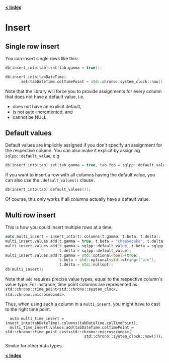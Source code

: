 [**< Index**](README.md)

# Insert

## Single row insert

You can insert single rows like this:

```C++
db(insert_into(tab).set(tab.gamma = true));

db(insert_into(tabDateTime)
      .set(tabDateTime.colTimePoint = std::chrono::system_clock::now()));
```

Note that the library will force you to provide assignments for every column that does not have a default value, i.e.

- does not have an explicit default,
- is not auto-incremented, and
- cannot be NULL.

## Default values

Default values are implicitly assigned if you don't specify an assignment for the respective column.
You can also make it explicit by assigning `sqlpp::default_value`, e.g.

```c++
db(insert_into(tab).set(tab.gamma = true, tab.foo = sqlpp::default_value));
```

If you want to insert a row with all columns having the default value, you can also use the `.default_values()` clause.

```c++
db(insert_into(tab).default_values());
```

Of course, this only works if all columns actually have a default value.

## Multi row insert

This is how you could insert multiple rows at a time:

```C++
auto multi_insert = insert_into(t).columns(t.gamma, t.beta, t.delta);
multi_insert.values.add(t.gamma = true, t.beta = "cheesecake", t.delta = 1);
multi_insert.values.add(t.gamma = sqlpp::default_value, t.beta = sqlpp::default_value,
                        t.delta = sqlpp::default_value);
multi_insert.values.add(t.gamma = std::optional<bool>(true),
                        t.beta = std::optional<std::string>("pie"),
                        t.delta = std::nullopt);
db(multi_insert);
```

Note that `add` requires precise value types, equal to the respective column's value
type. For instance, time point columns are represented as
`std::chrono::time_point<std::chrono::system_clock, std::chrono::microseconds>`.

Thus, when using such a column in a `multi_insert`, you might have to cast to the right
time point.

```
  auto multi_time_insert = insert_into(tabDateTime).columns(tabDateTime.colTimePoint);
  multi_time_insert.values.add(tabDateTime.colTimePoint = std::chrono::time_point_cast<std::chrono::microseconds>(
                                   std::chrono::system_clock::now()));
```

Similar for other data types.

[**< Index**](README.md)
